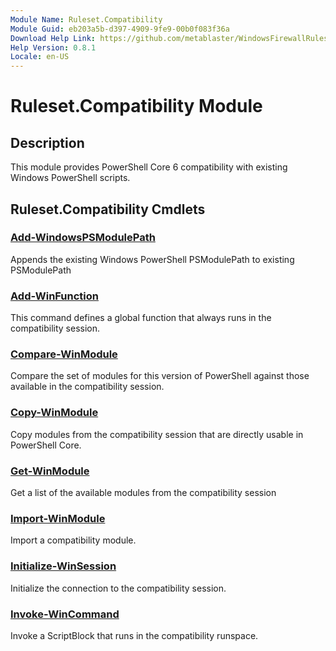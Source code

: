 ```yaml
---
Module Name: Ruleset.Compatibility
Module Guid: eb203a5b-d397-4909-9fe9-00b0f083f36a
Download Help Link: https://github.com/metablaster/WindowsFirewallRuleset/tree/master/Config/HelpContent/0.8.1
Help Version: 0.8.1
Locale: en-US
---
```


# Ruleset.Compatibility Module

## Description

This module provides PowerShell Core 6 compatibility with existing Windows PowerShell scripts.

## Ruleset.Compatibility Cmdlets

### [Add-WindowsPSModulePath](Add-WindowsPSModulePath.md)

Appends the existing Windows PowerShell PSModulePath to existing PSModulePath

### [Add-WinFunction](Add-WinFunction.md)

This command defines a global function that always runs in the compatibility session.

### [Compare-WinModule](Compare-WinModule.md)

Compare the set of modules for this version of PowerShell against those available in the compatibility session.

### [Copy-WinModule](Copy-WinModule.md)

Copy modules from the compatibility session that are directly usable in PowerShell Core.

### [Get-WinModule](Get-WinModule.md)

Get a list of the available modules from the compatibility session

### [Import-WinModule](Import-WinModule.md)

Import a compatibility module.

### [Initialize-WinSession](Initialize-WinSession.md)

Initialize the connection to the compatibility session.

### [Invoke-WinCommand](Invoke-WinCommand.md)

Invoke a ScriptBlock that runs in the compatibility runspace.
